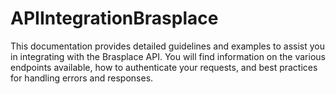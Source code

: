 # APIIntegrationBrasplace
This documentation provides detailed guidelines and examples to assist you in integrating with the Brasplace API. You will find information on the various endpoints available, how to authenticate your requests, and best practices for handling errors and responses.
